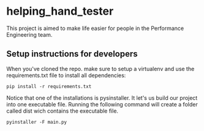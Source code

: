# helping_hand_tester
This project is aimed to make life easier for people in the Performance Engineering team.

## Setup instructions for developers
When you've cloned the repo. make sure to setup a virtualenv and use the requirements.txt file to install all dependencies:
```
pip install -r requirements.txt
```
Notice that one of the installations is pysinstaller. It let's us build our project into one executable file.
Running the following command will create a folder called dist wich contains the executable file.
```
pyinstaller -F main.py
```
